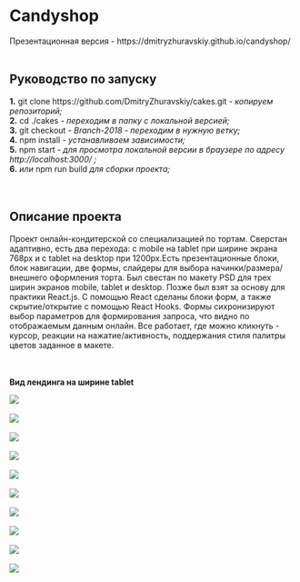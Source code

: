 <h1><b>Candyshop</b></h1>
Презентационная версия - https://dmitryzhuravskiy.github.io/candyshop/ 
<br /><br />

<h2><b>Руководство по запуску</b></h2>
<b>1.</b> git clone https://github.com/DmitryZhuravskiy/cakes.git <i> - копируем репозиторий;</i><br />
<b>2.</b> cd ./cakes <i>- переходим в папку с локальной версией;</i><br />
<b>3.</b> git checkout <i> - Branch-2018 - переходим в нужную ветку;</i><br />
<b>4.</b> npm install <i>- устанавливаем зависимости;</i><br />
<b>5.</b> npm start <i>- для просмотра локальной версии в браузере по адресу http://localhost:3000/ ;</i><br />
<b>6.</b> <i>или</i> npm run build <i> для сборки проекта;</i><br />
<br /><br />
<h2><b>Описание проекта</b></h2>

Проект онлайн-кондитерской со специализацией по тортам. Сверстан адаптивно, есть два перехода: с mobile на tablet при ширине экрана 768px и с tablet на desktop при 1200px.Есть презентационные блоки, блок навигации, две формы, слайдеры для выбора начинки/размера/внешнего оформления торта. Был свестан по макету PSD для трех ширин экранов mobile, tablet и desktop. Позже был взят за основу для практики React.js. С помощью React сделаны блоки форм, а также скрытие/открытие с помощью React Hooks. Формы сихронизируют выбор параметров для формирования запроса, что видно по отображаемым данным онлайн. Все работает, где можно кликнуть - курсор, реакции на нажатие/активность, поддержания стиля палитры цветов заданное в макете.

<br /><br />
<b>Вид лендинга на ширине tablet</b>

<img src="https://github.com/DmitryZhuravskiy/cakes/raw/Branch-2018/public/img/cakes--1.jpg "/>
<br /><br />
<img src="https://github.com/DmitryZhuravskiy/cakes/raw/Branch-2018/public/img/cakes--2.jpg "/>
<br /><br />
<img src="https://github.com/DmitryZhuravskiy/cakes/raw/Branch-2018/public/img/cakes--3.jpg "/>
<br /><br />
<img src="https://github.com/DmitryZhuravskiy/cakes/raw/Branch-2018/public/img/cakes--4.jpg "/>
<br /><br />
<img src="https://github.com/DmitryZhuravskiy/cakes/raw/Branch-2018/public/img/cakes--5.jpg "/>
<br /><br />
<img src="https://github.com/DmitryZhuravskiy/cakes/raw/Branch-2018/public/img/cakes--6.jpg "/>
<br /><br />
<img src="https://github.com/DmitryZhuravskiy/cakes/raw/Branch-2018/public/img/cakes--7.jpg "/>
<br /><br />
<img src="https://github.com/DmitryZhuravskiy/cakes/raw/Branch-2018/public/img/cakes--8.jpg "/>
<br /><br />
<img src="https://github.com/DmitryZhuravskiy/cakes/raw/Branch-2018/public/img/cakes--9.jpg "/>
<br /><br />
<img src="https://github.com/DmitryZhuravskiy/cakes/raw/Branch-2018/public/img/cakes--10.jpg "/>
<br /><br />
